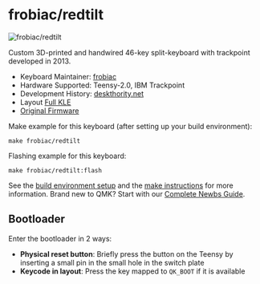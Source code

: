 # frobiac/redtilt

![frobiac/redtilt](https://i.imgur.com/stMcpmSh.jpeg)

Custom 3D-printed and handwired 46-key split-keyboard with trackpoint developed in 2013.

* Keyboard Maintainer: [frobiac](https://github.com/frobiac)
* Hardware Supported: Teensy-2.0, IBM Trackpoint
* Development History: [deskthority.net](https://deskthority.net/viewtopic.php?p=116641#p116641)
* Layout [Full KLE](http://www.keyboard-layout-editor.com/#/gists/8f30f08f84f61749c0e549f7eca97262)
* [Original Firmware](https://github.com/frobiac/adnw)

Make example for this keyboard (after setting up your build environment):

    make frobiac/redtilt

Flashing example for this keyboard:

    make frobiac/redtilt:flash

See the [build environment setup](https://docs.qmk.fm/#/getting_started_build_tools) and the [make instructions](https://docs.qmk.fm/#/getting_started_make_guide) for more information. Brand new to QMK? Start with our [Complete Newbs Guide](https://docs.qmk.fm/#/newbs).

## Bootloader

Enter the bootloader in 2 ways:

* **Physical reset button**: Briefly press the button on the Teensy by inserting a small pin in the small hole in the switch plate
* **Keycode in layout**: Press the key mapped to `QK_BOOT` if it is available




